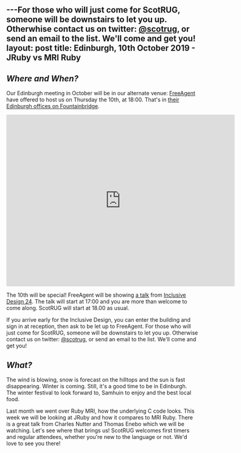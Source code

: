 ---For those who will just come for ScotRUG, someone will be downstairs to let you up. Otherwhise contact us on twitter: <a href="https://twitter.com/scotrug">@scotrug</a>, or send an email to the list. We'll come and get you!
layout: post
title: Edinburgh, 10th October 2019 - JRuby vs MRI Ruby
---
## *Where and When?*
Our Edinburgh meeting in October will be in our alternate venue:  <a href="https://freeagent.com">FreeAgent</a> have offered to host us on Thursday the 10th, at 18:00. That's in <a href="https://www.openstreetmap.org/node/1947292751">their Edinburgh offices on Fountainbridge</a>.

<iframe src="https://www.google.com/maps/embed?pb=!1m18!1m12!1m3!1d2234.3551826490125!2d-3.211036448761384!3d55.94321558466258!2m3!1f0!2f0!3f0!3m2!1i1024!2i768!4f13.1!3m3!1m2!1s0x4887c7a19ec94a03%3A0xd6cfb298b5f7b12f!2sFreeAgent!5e0!3m2!1sen!2suk!4v1550591379068" width="600" height="450" frameborder="0" style="border:0" allowfullscreen></iframe>

The 10th will be special! FreeAgent will be showing [a talk](https://inclusivedesign24.org/2019/schedule/#talk17) from [Inclusive Design 24](https://inclusivedesign24.org). The talk will start at 17:00 and you are more than welcome to come along.
ScotRUG will start at 18.00 as usual.

If you arrive early for the Inclusive Design, you can enter the building and sign in at reception, then ask to be let up to FreeAgent. For those who will just come for ScotRUG, someone will be downstairs to let you up. Otherwise contact us on twitter: <a href="https://twitter.com/scotrug">@scotrug</a>, or send an email to the list. We'll come and get you!

## *What?*
The wind is blowing, snow is forecast on the hilltops and the sun is fast disappearing. Winter is coming. Still, it's a good time to be in Edinburgh. The winter festival to look forward to, Samhuin to enjoy and the best local food. 

Last month we went over Ruby MRI, how the underlying C code looks. This week we will be looking at JRuby and how it compares to MRI Ruby. There is a great talk from Charles Nutter and Thomas Enebo which we will be watching. Let's see where that brings us!
ScotRUG welcomes first timers and regular attendees, whether you're new to the language or not. We'd love to see you there! 
